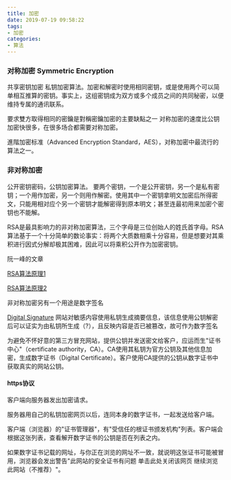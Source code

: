 ```yaml
---
title: 加密
date: 2019-07-19 09:58:22
tags:
- 加密
categories: 
- 算法
---
```

### 对称加密 Symmetric Encryption
共享密钥加密 私钥加密算法。加密和解密时使用相同密钥，或是使用两个可以简单相互推算的密钥。事实上，这组密钥成为双方或多个成员之间的共同秘密，以便维持专属的通讯联系。

要求雙方取得相同的密鑰是對稱密鑰加密的主要缺點之一
对称加密的速度比公钥加密快很多，在很多场合都需要对称加密。

進階加密标准（Advanced Encryption Standard，AES），对称加密中最流行的算法之一。
### 非对称加密
公开密钥密码，公钥加密算法。
要两个密钥，一个是公开密钥，另一个是私有密钥；一个用作加密，另一个则用作解密。使用其中一个密钥拿明文加密后所得密文，只能用相对应个另一个密钥才能解密得到原本明文；甚至连最初用来加密个密钥也不能解。

RSA是最具影响力的非对称加密算法，三个字母是三位创始人的姓氏首字母。RSA算法基于一个十分简单的数论事实：将两个大质数相乘十分容易，但是想要对其乘积进行因式分解却极其困难，因此可以将乘积公开作为加密密钥。

阮一峰的文章

[RSA算法原理1](http://www.ruanyifeng.com/blog/2013/06/rsa_algorithm_part_one.html "RSA算法原理1")

[RSA算法原理2](http://www.ruanyifeng.com/blog/2013/07/rsa_algorithm_part_two.html "RSA算法原理2")

非对称加密另有一个用途是数字签名

[Digital Signature](http://www.youdzone.com/signature.html "What is Digital Signature")
网站对敏感内容使用私钥生成摘要信息，该信息使用公钥解密后可以证实为由私钥所生成（?），且反映内容是否已被篡改，故可作为数字签名

为避免不怀好意的第三方冒充网站，提供公钥并发送密文给客户，应运而生"证书中心"（certificate authority，CA）。CA使用其私钥为官方公钥及其他信息加密，生成数字证书（Digital Certificate）。客户使用CA提供的公钥从数字证书中获取真实的网站公钥。

#### https协议
客户端向服务器发出加密请求。

服务器用自己的私钥加密网页以后，连同本身的数字证书，一起发送给客户端。

客户端（浏览器）的"证书管理器"，有"受信任的根证书颁发机构"列表。客户端会根据这张列表，查看解开数字证书的公钥是否在列表之内。

如果数字证书记载的网址，与你正在浏览的网址不一致，就说明这张证书可能被冒用，浏览器会发出警告"此网站的安全证书有问题 单击此处关闭该网页 继续浏览此网站（不推荐）"。

